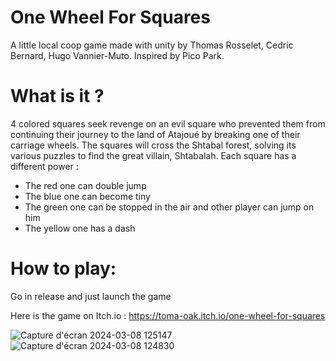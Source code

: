 # One Wheel For Squares
 A little local coop game made with unity by Thomas Rosselet, Cedric Bernard, Hugo Vannier-Muto.
 Inspired by Pico Park.

# What is it ?
4 colored squares seek revenge on an evil square who prevented them from continuing their journey to the land of Atajoué by breaking one of their carriage wheels. The squares will cross the Shtabal forest, solving its various puzzles to find the great villain, Shtabalah.
Each square has a different power :
 - The red one can double jump
 - The blue one can become tiny
 - The green one can be stopped in the air and other player can jump on him
 - The yellow one has a dash 

 # How to play:
Go in release and just launch the game

Here is the game on Itch.io : https://toma-oak.itch.io/one-wheel-for-squares

![Capture d'écran 2024-03-08 125147](https://github.com/user-attachments/assets/06101110-be37-47d4-aa4e-4854bd9e481a)
![Capture d'écran 2024-03-08 124830](https://github.com/user-attachments/assets/0f59252e-2a9e-4d75-80ec-e1bde1afaa8f)
